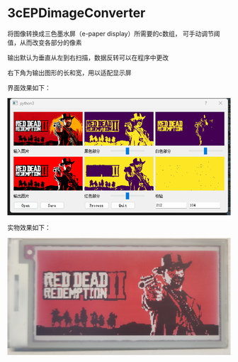 # 3cEPDimageConverter
将图像转换成三色墨水屏（e-paper display）所需要的c数组， 可手动调节阈值，从而改变各部分的像素

输出默认为垂直从左到右扫描，数据反转可以在程序中更改

右下角为输出图形的长和宽，用以适配显示屏

界面效果如下：

![alt text](screenshot.png "软件界面")

实物效果如下：

![alt text](real.png "实物显示")